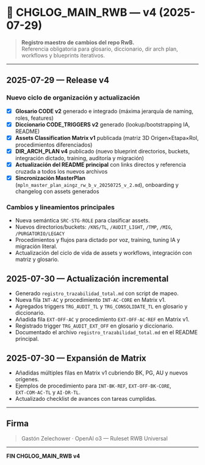 # 📜 CHGLOG_MAIN_RWB — v4 (2025-07-29)
> **Registro maestro de cambios del repo RwB.**  
> Referencia obligatoria para glosario, diccionario, dir arch plan, workflows y blueprints iterativos.

---

## 2025-07-29 — Release v4

### Nuevo ciclo de organización y actualización
- [x] **Glosario CODE v2** generado e integrado (máxima jerarquía de naming, roles, features)
- [x] **Diccionario CODE_TRIGGERS v2** generado (lookup/bootstrapping IA, README)
- [x] **Assets Classification Matrix v1** publicada (matriz 3D Origen×Etapa×Rol, procedimientos diferenciados)
- [x] **DIR_ARCH_PLAN v4** publicado (nuevo blueprint directorios, buckets, integración dictado, training, auditoría y migración)
- [x] **Actualización del README principal** con links directos y referencia cruzada a todos los nuevos archivos
- [x] **Sincronización MasterPlan** (`mpln_master_plan_aingz_rw_b_v_20250725_v_2.md`), onboarding y changelog con assets generados

### Cambios y lineamientos principales
- Nueva semántica `SRC·STG·ROLE` para clasificar assets.
- Nuevos directorios/buckets: `/KNS/TL`, `/AUDIT_LIGHT`, `/TMP`, `/MIG`, `/PURGATORIO/LEGACY`
- Procedimientos y flujos para dictado por voz, training, tuning IA y migración literal.
- Actualización del ciclo de vida de assets y workflows, integración con matriz y glosario.


## 2025-07-30 — Actualización incremental
- Generado `registro_trazabilidad_total.md` con script de mapeo.
- Nueva fila `INT·AC` y procedimiento `INT·AC·CORE` en Matrix v1.
- Agregados triggers `TRG_AUDIT_TL` y `TRG_CONSOLIDATE_TL` en glosario y diccionario.
- Añadida fila `EXT‑OFF·AC` y procedimiento `EXT‑OFF·AC·REF` en Matrix v1.
- Registrado trigger `TRG_AUDIT_EXT_OFF` en glosario y diccionario.
- Documentado el archivo `registro_trazabilidad_total.md` en el README principal.


## 2025-07-30 — Expansión de Matrix
- Añadidas múltiples filas en Matrix v1 cubriendo BK, PG, AU y nuevos orígenes.
- Ejemplos de procedimiento para `INT·BK·REF`, `EXT‑OFF·BK·CORE`, `EXT‑COM·AC·TL` y `AI·DR·TL`.
- Actualizado checklist de avances con tareas cumplidas.


---

## Firma
> Gastón Zelechower · OpenAI o3 — Ruleset RWB Universal

---

**FIN CHGLOG_MAIN_RWB v4**

